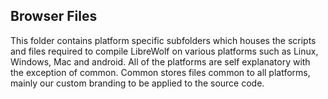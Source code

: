 ## Browser Files
This folder contains platform specific subfolders which houses the scripts and files required to compile LibreWolf on various platforms such as Linux, Windows, Mac and android.
All of the platforms are self explanatory with the exception of common. Common stores files common to all platforms, mainly our custom branding to be applied to the source code.



